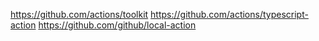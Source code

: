 https://github.com/actions/toolkit
https://github.com/actions/typescript-action
https://github.com/github/local-action